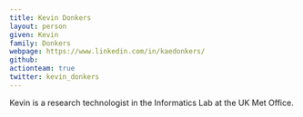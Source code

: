 ```yaml
---
title: Kevin Donkers
layout: person
given: Kevin
family: Donkers
webpage: https://www.linkedin.com/in/kaedonkers/
github: 
actionteam: true
twitter: kevin_donkers
---
```


Kevin is a research technologist in the Informatics Lab at the UK Met Office.

